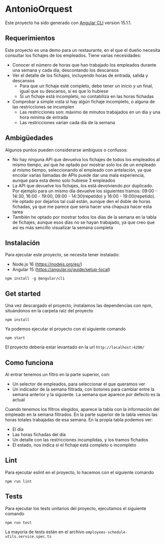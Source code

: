 # AntonioOrquest

Este proyecto ha sido generado con [Angular CLI](https://github.com/angular/angular-cli) version 15.1.1.

## Requerimientos

Este proyecto es una demo para un restaurante, en el que el dueño necesita consultar los fichajes de los empleados. Tiene varias necesidades:

- Conocer el número de horas que han trabajado los empleados durante una semana y cada día, descontando los descansos
- Ver el detalle de los fichajes, incluyendo horas de entrada, salida y descansos
  - Para que un fichaje esté completo, debe tener un inicio y un final, igual que su descanso, si es que lo hubiese
  - Si un fichaje está incompleto, no contabiliza en las horas fichadas
- Comprobar a simple vista si hay algún fichaje incompleto, o alguna de las restricciones se incumplen
  - Las restricciones son: máximo de minutos trabajados en un día y una hora mínima de entrada
  - Las restricciones varían cada día de la semana

## Ambigüedades

Algunos puntos pueden considerarse ambiguos o confusos:

- No hay ninguna API que devuelva los fichajes de todos los empleados al mismo tiempo, así que he optado por mostrar solo los de un empleado al mismo tiempo, seleccionando el empleado con antelación, ya que encolar varias llamadas de APIs puede dar una mala experiencia, aunque para esta demo solo hubiese 3 empleados
- La API que devuelve los fichajes, los está devolviendo por duplicado. Por ejemplo para un mismo día devuelve los siguientes tramos: 09:00 - 14:30, 16:00 - 19:00, 09:00 - 14:30(repetido) y 16:00 - 19:00(repetido). He optado por dejarlos tal cuál están, aunque den el doble de horas fichadas, ya que me parece que sería hacer una chapuza hacer esta tarea
- También he optado por mostrar todos los días de la semana en la tabla de fichajes, aunque esos días no se hayan trabajado, ya que creo que así es más sencillo visualizar la semana completa

## Instalación

Para ejecutar este proyecto, se necesita tener instalado:

- Node.js 16 (https://nodejs.org/es/)
- Angular 15 (https://angular.io/guide/setup-local)

```
npm install -g @angular/cli
```

## Get started

Una vez descargado el proyecto, instalamos las dependencias con npm, situándonos en la carpeta raíz del proyecto

```
npm install
```

Ya podemos ejecutar el proyecto con el siguiente comando

```
npm start
```

El proyecto debería estar levantado en la url `http://localhost:4200/`

## Como funciona

Al entrar tenemos un filtro en la parte superior, con:

- Un selector de empleados, para seleccionar el que queramos ver
- Un indicador de la semana filtrada, con botones para cambiar entre la semana anterior y la siguiente. La semana que aparece por defecto es la actual

Cuando tenemos los filtros elegidos, aparece la tabla con la información del empleado en la semana filtrados. En la parte superior de la tabla vemos las horas totales trabajadas de esa semana. En la propia tabla podemos ver:

- El día
- Las horas fichadas del día
- Un detalle con las restricciones incumplidas, y los tramos fichados
- El estado, nos indica si el fichaje está completo o incompleto

## Lint

Para ejecutar eslint en el proyecto, lo hacemos con el siguiente comando

```
npm run lint
```

## Tests

Para ejecutar los tests unitarios del proyecto, ejecutamos el siguiente comando

```
npm run test
```

La mayoría de tests están en el archivo `employees-schedule-utils.service.spec.ts`
